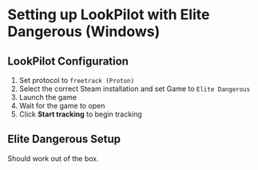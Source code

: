 # Setting up LookPilot with Elite Dangerous (Windows)

## LookPilot Configuration
1. Set protocol to `freetrack (Proton)`
2. Select the correct Steam installation and set Game to `Elite Dangerous`
3. Launch the game
4. Wait for the game to open
5. Click **Start tracking** to begin tracking

## Elite Dangerous Setup
Should work out of the box.
